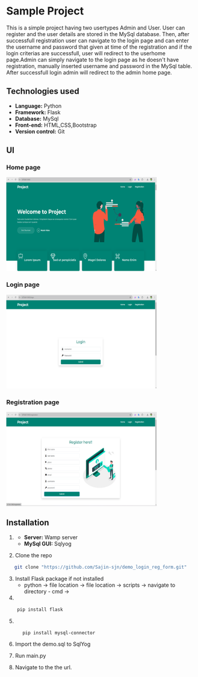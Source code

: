 # Sample Project
This is a simple project having two usertypes Admin and User. User can register and the user details are stored in the MySql database. Then, after successfull registration user can navigate to the login page and can enter the username and password that given at time of the registration and if the login criterias are successfull, user will redirect to the userhome page.Admin can simply navigate to the login page as he doesn't have registration, manually inserted username and password in the MySql table. After successfull login admin will redirect to the admin home page.

## Technologies used
- **Language:** Python
- **Framework:** Flask
- **Database:** MySql
- **Front-end:** HTML,CSS,Bootstrap
- **Version control:** Git

## UI
### Home page

<img src="/static/assets/img/home.png" alt="Description" width="400" height="250">

### Login page

<img src="/static/assets/img/login.png" alt="Description" width="400" height="250">

### Registration page

<img src="/static/assets/img/registration.png" alt="Description" width="400" height="250">


## Installation
1. 
    - **Server:** Wamp server
    - **MySql GUI:** Sqlyog

2. Clone the repo
```bash
   git clone "https://github.com/Sajin-sjn/demo_login_reg_form.git"
```

3. Install Flask package if not installed
   -  python -> file location -> file location -> scripts -> navigate to directory - cmd ->
4.
```bash
    pip install flask
```
5.
```bash
      pip install mysql-connector
```

6. Import the demo.sql to SqlYog


4. Run main.py
5. Navigate to the the url.